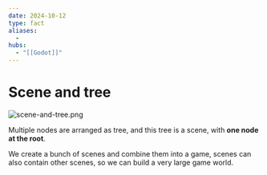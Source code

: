 ```yaml
---
date: 2024-10-12
type: fact
aliases:
  -
hubs:
  - "[[Godot]]"
---
```


# Scene and tree

![scene-and-tree.png](../assets/imgs/scene-and-tree.png)

Multiple nodes are arranged as tree, and this tree is a scene, with **one node at the root**.

We create a bunch of scenes and combine them into a game, scenes can also contain other scenes, so we can build a very large game world.
